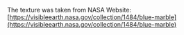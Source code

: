 The texture was taken from NASA Website: [https://visibleearth.nasa.gov/collection/1484/blue-marble](https://visibleearth.nasa.gov/collection/1484/blue-marble)